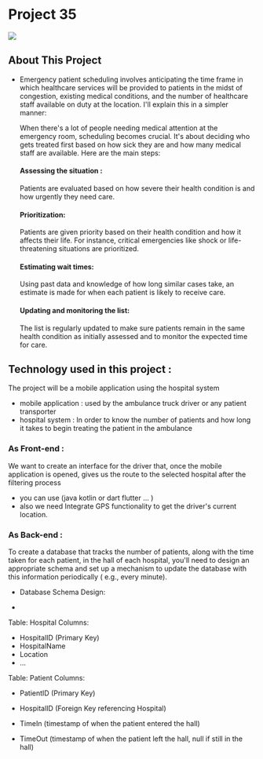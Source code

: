 # Project 35

<img src="https://raw.githubusercontent.com/salahkhenfer/AIJO/main/images/ai_strategy_and_implementation_plan-_final%20(2)-068.jpg" >


## About This Project 
- Emergency patient scheduling involves anticipating the time frame in which healthcare services will be provided to patients in the midst of congestion, existing medical conditions, 
  and the number of healthcare staff available on duty at the location. I'll explain this in a simpler manner:

  When there's a lot of people needing medical attention at the emergency room, scheduling becomes crucial. It's about deciding who gets treated first based on how sick they are and how   many medical staff are available. Here are the main steps:

  ####   Assessing the situation :
  Patients are evaluated based on how severe their health condition is and how urgently they need care.

  ####  Prioritization:
  Patients are given priority based on their health condition and how it affects their life. For instance, critical emergencies like shock or life-threatening situations are prioritized.

  ####  Estimating wait times:
  Using past data and knowledge of how long similar cases take, an estimate is made for when each patient is likely to receive care.
  
  ####  Updating and monitoring the list:
  The list is regularly updated to make sure patients remain in the same health condition as initially assessed and to monitor the expected time for care.
## Technology used in this project  : 
The project will be a mobile application using the hospital system
- mobile application : used by the ambulance truck driver or any patient transporter
- hospital system : In order to know the number of patients and how long it takes to begin treating the patient in the ambulance
  
### As Front-end :
 We want to create an interface for the driver that, once the mobile application is opened, gives us the route to the selected hospital after the filtering process
  - you can use (java kotlin or dart flutter ... )
  - also we need Integrate GPS functionality to get the driver's current location.
### As Back-end : 
To create a database that tracks the number of patients, along with the time taken for each patient, in the hall of each hospital, you'll need to design an appropriate schema and set up a mechanism to update the database with this information periodically ( e.g., every minute).
- Database Schema Design:
-
  ```
Table: Hospital
Columns:
- HospitalID (Primary Key)
- HospitalName
- Location
- ...

Table: Patient
Columns:
- PatientID (Primary Key)
- HospitalID (Foreign Key referencing Hospital)
- TimeIn (timestamp of when the patient entered the hall)
- TimeOut (timestamp of when the patient left the hall, null if still in the hall)

  ```
